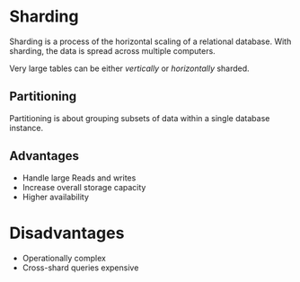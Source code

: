 # Sharding

Sharding is a process of the horizontal scaling of a relational database. With sharding, the data is spread across multiple computers. 

Very large tables can be either _vertically_ or _horizontally_ sharded.

## Partitioning

Partitioning is about grouping subsets of data within a single database instance.

## Advantages

- Handle large Reads and writes
- Increase overall storage capacity 
- Higher availability

# Disadvantages

- Operationally complex
- Cross-shard queries expensive
